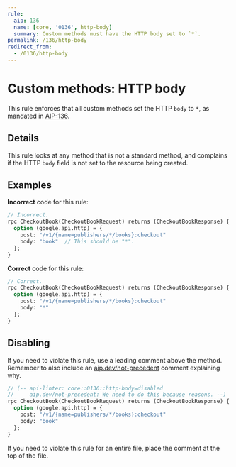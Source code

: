 ```yaml
---
rule:
  aip: 136
  name: [core, '0136', http-body]
  summary: Custom methods must have the HTTP body set to `*`.
permalink: /136/http-body
redirect_from:
  - /0136/http-body
---
```


# Custom methods: HTTP body

This rule enforces that all custom methods set the HTTP `body` to `*`, as
mandated in [AIP-136][].

## Details

This rule looks at any method that is not a standard method, and complains 
if the HTTP `body` field is not set to the resource being created.

## Examples

**Incorrect** code for this rule:

```proto
// Incorrect.
rpc CheckoutBook(CheckoutBookRequest) returns (CheckoutBookResponse) {
  option (google.api.http) = {
    post: "/v1/{name=publishers/*/books}:checkout"
    body: "book"  // This should be "*".
  };
}
```

**Correct** code for this rule:

```proto
// Correct.
rpc CheckoutBook(CheckoutBookRequest) returns (CheckoutBookResponse) {
  option (google.api.http) = {
    post: "/v1/{name=publishers/*/books}:checkout"
    body: "*"
  };
}
```

## Disabling

If you need to violate this rule, use a leading comment above the method.
Remember to also include an [aip.dev/not-precedent][] comment explaining why.

```proto
// (-- api-linter: core::0136::http-body=disabled
//     aip.dev/not-precedent: We need to do this because reasons. --)
rpc CheckoutBook(CheckoutBookRequest) returns (CheckoutBookResponse) {
  option (google.api.http) = {
    post: "/v1/{name=publishers/*/books}:checkout"
    body: "book"
  };
}
```

If you need to violate this rule for an entire file, place the comment at the
top of the file.

[aip-136]: https://aip.dev/136
[aip.dev/not-precedent]: https://aip.dev/not-precedent
